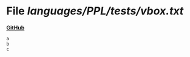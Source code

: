 # File _languages/PPL/tests/vbox.txt_
**[GitHub](https://github.com/softlang/yas/blob/master/languages/PPL/tests/vbox.txt)**
```
a
b
c
```
